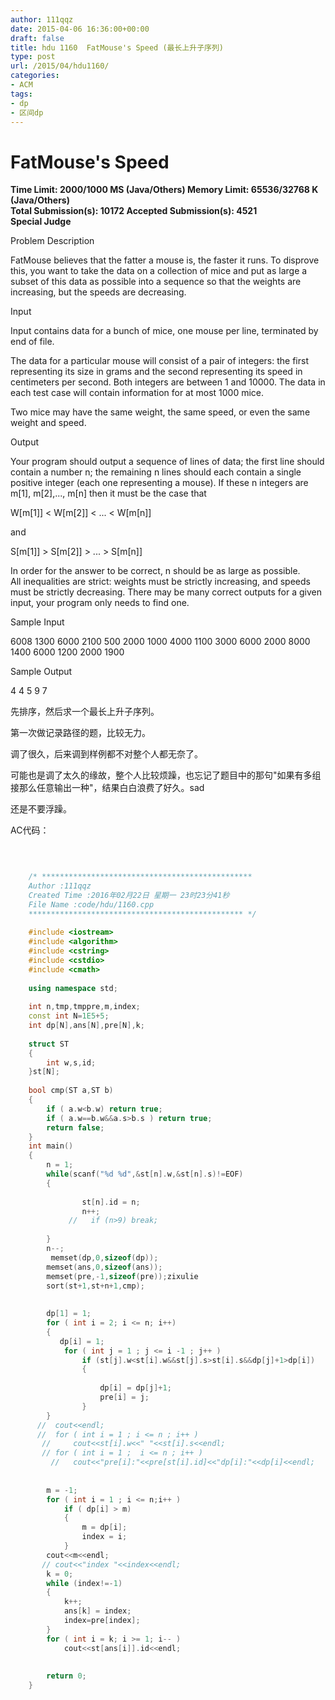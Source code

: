 ```yaml
---
author: 111qqz
date: 2015-04-06 16:36:00+00:00
draft: false
title: hdu 1160  FatMouse's Speed (最长上升子序列)
type: post
url: /2015/04/hdu1160/
categories:
- ACM
tags:
- dp
- 区间dp
---
```


# FatMouse's Speed




**Time Limit: 2000/1000 MS (Java/Others) Memory Limit: 65536/32768 K (Java/Others)  
Total Submission(s): 10172 Accepted Submission(s): 4521  
Special Judge**  
  





Problem Description




FatMouse believes that the fatter a mouse is, the faster it runs. To disprove this, you want to take the data on a collection of mice and put as large a subset of this data as possible into a sequence so that the weights are increasing, but the speeds are decreasing.










Input




Input contains data for a bunch of mice, one mouse per line, terminated by end of file.  
  
The data for a particular mouse will consist of a pair of integers: the first representing its size in grams and the second representing its speed in centimeters per second. Both integers are between 1 and 10000. The data in each test case will contain information for at most 1000 mice.  
  
Two mice may have the same weight, the same speed, or even the same weight and speed.










Output




Your program should output a sequence of lines of data; the first line should contain a number n; the remaining n lines should each contain a single positive integer (each one representing a mouse). If these n integers are m[1], m[2],..., m[n] then it must be the case that   
  
W[m[1]] < W[m[2]] < ... < W[m[n]]  
  
and   
  
S[m[1]] > S[m[2]] > ... > S[m[n]]  
  
In order for the answer to be correct, n should be as large as possible.  
All inequalities are strict: weights must be strictly increasing, and speeds must be strictly decreasing. There may be many correct outputs for a given input, your program only needs to find one.










Sample Input







6008 1300
6000 2100
500 2000
1000 4000
1100 3000
6000 2000
8000 1400
6000 1200
2000 1900














Sample Output







4
4
5
9
7

















先排序，然后求一个最长上升子序列。




第一次做记录路径的题，比较无力。




调了很久，后来调到样例都不对整个人都无奈了。




可能也是调了太久的缘故，整个人比较烦躁，也忘记了题目中的那句"如果有多组接那么任意输出一种"，结果白白浪费了好久。sad




还是不要浮躁。







AC代码：







```c++
 

    
    /* ***********************************************
    Author :111qqz
    Created Time :2016年02月22日 星期一 23时23分41秒
    File Name :code/hdu/1160.cpp
    ************************************************ */
    
    #include <iostream>
    #include <algorithm>
    #include <cstring>
    #include <cstdio>
    #include <cmath>
    
    using namespace std;
    
    int n,tmp,tmppre,m,index;
    const int N=1E5+5;
    int dp[N],ans[N],pre[N],k;
    
    struct ST
    {
        int w,s,id;
    }st[N];
    
    bool cmp(ST a,ST b)
    {
        if ( a.w<b.w) return true;
        if ( a.w==b.w&&a.s>b.s ) return true;
        return false;
    }
    int main()
    {
        n = 1;
        while(scanf("%d %d",&st[n].w,&st[n].s)!=EOF)
        {
    
                st[n].id = n;
                n++;
             //   if (n>9) break;
    
        }
        n--;
         memset(dp,0,sizeof(dp));
        memset(ans,0,sizeof(ans));
        memset(pre,-1,sizeof(pre));zixulie
        sort(st+1,st+n+1,cmp);
    
    
        dp[1] = 1;
        for ( int i = 2; i <= n; i++)
        {
           dp[i] = 1;
            for ( int j = 1 ; j <= i -1 ; j++ )
                if (st[j].w<st[i].w&&st[j].s>st[i].s&&dp[j]+1>dp[i])
                {
    
                    dp[i] = dp[j]+1;
                    pre[i] = j;
                }
        }
      //  cout<<endl;
      //  for ( int i = 1 ; i <= n ; i++ )
       //     cout<<st[i].w<<" "<<st[i].s<<endl;
       // for ( int i = 1 ;  i <= n ; i++ )
         //   cout<<"pre[i]:"<<pre[st[i].id]<<"dp[i]:"<<dp[i]<<endl;
    
    
        m = -1;
        for ( int i = 1 ; i <= n;i++ )
            if ( dp[i] > m)
            {
                m = dp[i];
                index = i;
            }
        cout<<m<<endl;
       // cout<<"index "<<index<<endl;
        k = 0;
        while (index!=-1)
        {
            k++;
            ans[k] = index;
            index=pre[index];
        }
        for ( int i = k; i >= 1; i-- )
            cout<<st[ans[i]].id<<endl;
    
    
        return 0;
    }


```
